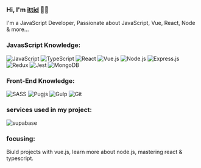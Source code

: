 ### Hi, I'm <a href="http://www.ittiddev.vercel.app">ittid</a> 🧙‍♂️
I'm a JavaScript Developer, Passionate about JavaScript, Vue, React, Node & more...

### JavasScript Knowledge:
![JavaScript](https://img.shields.io/badge/-JavaScript-fff?&logo=JavaScript&logoColor=ddc508)
![TypeScript](https://img.shields.io/badge/-TypeScript-fff?&logo=typeScript&logoColor=blue) 
![React](https://img.shields.io/badge/-React-fff?&logo=react&logoColor=blue)
![Vue.js](https://img.shields.io/badge/-VUE-fff?&logo=Vue.js&logoColor=green)
![Node.js](https://img.shields.io/badge/-Node.js-fff?&logo=Node.js&logoColor=#409937)
![Express.js](https://img.shields.io/badge/-Express.js-fff?&logo=Express&logoColor=black)
![Redux](https://img.shields.io/badge/-Redux-fff?&logo=Redux&logoColor=purple)
![Jest](https://img.shields.io/badge/-Jest-fff?&logo=Jest&logoColor=purple) 
![MongoDB](https://img.shields.io/badge/-MongoDB-fff?&logo=MongoDB&logoColor=#409937)

### Front-End Knowledge:
![SASS](https://img.shields.io/badge/-SASS-fff?&logo=SASS)
![Pugjs](https://img.shields.io/badge/-Pugjs-fff?&logo=pug)
![Gulp](https://img.shields.io/badge/-gulp-fff?&logo=gulp)
![Git](https://img.shields.io/badge/-GIT-fff?&logo=GIT) 

### services used in my project:
![supabase](https://img.shields.io/badge/-supabase-fff?&logo=supabase)

### focusing:
Biuld projects with vue.js, learn more about node.js, mastering react & typescript.
